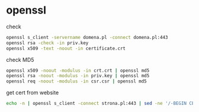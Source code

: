 # openssl

check
```bash
openssl s_client -servername domena.pl -connect domena.pl:443
openssl rsa -check -in priv.key
openssl x509 -text -noout -in certificate.crt
```

check MD5
```bash
openssl x509 -noout -modulus -in crt.crt | openssl md5
openssl rsa -noout -modulus -in priv.key | openssl md5
openssl req -noout -modulus -in csr.csr | openssl md5
```

get cert from website
```bash
echo -n | openssl s_client -connect strona.pl:443 | sed -ne '/-BEGIN CERTIFICATE-/,/-END CERTIFICATE-/p' > strona.cert
```